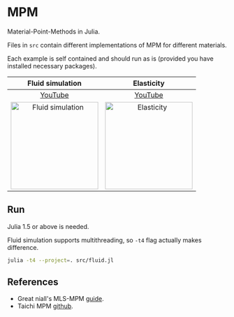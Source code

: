 # MPM

Material-Point-Methods in Julia.

Files in `src` contain different implementations of MPM for different materials.

Each example is self contained and should run as is (provided you have installed necessary packages).

| Fluid simulation | Elasticity |
|:-:|:-:|
| [YouTube](https://www.youtube.com/watch?v=O8cXswg9xHw)  | [YouTube](https://www.youtube.com/watch?v=B2dO3poS5PA) |
|<img src="https://img.youtube.com/vi/O8cXswg9xHw/hqdefault.jpg" alt="Fluid simulation" width="200"/>|<img src="https://img.youtube.com/vi/B2dO3poS5PA/hqdefault.jpg" alt="Elasticity" width="200"/> |

## Run

Julia 1.5 or above is needed.

Fluid simulation supports multithreading, so `-t4` flag actually makes difference.

```bash
julia -t4 --project=. src/fluid.jl 
```

## References

- Great niall's MLS-MPM [guide](https://nialltl.neocities.org/articles/mpm_guide.html).
- Taichi MPM [github](https://github.com/yuanming-hu/taichi_mpm).
